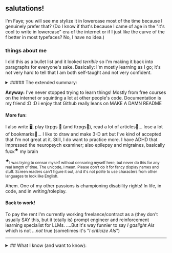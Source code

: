 ## salutations!

I'm Faye; you will see me stylize it in lowercase most of the time because I genuinely prefer that? (Do I know if that's because I came of age in the "it's cool to write in lowercase" era of the internet or if I just like the curve of the f better in most typefaces? No, I have no idea.) 

### things about me 
I did this as a bullet list and it looked *terrible* so I'm making it back into paragraphs for everyone's sake. 
Basically: I'm mostly learning as I go; it's not very hard to tell that I am both self-taught and not very confident. 

<details><summary>##### The extended summary:</summary> 
I figured out from a few specific projects and an internship, after nearly an entire English major, that I really loved graphic and web design. What you'd call UI or frontend now, but at the time *mumblemumbleaughts* required knowing allll the things. 

I tried, not very successfully, to take a course in web design to 180 that problem. I was neither in a good place at 20 and feeling lost, or the most motivated to do it while also finishing school; it **did not** get me a fantastic new frontend freelancing career. It **did** get me some useful skills and a "free" iMac which lasted like a decade and honestly, worth it. (Esp bc it was right before they came out with the totally un-upgradable BS they have now. I have since fully transitioned back to Windows, and also, worth it. Or rather, I kinda hate Microsoft too, but building your own PC is way superior to whatever the hell you can do with Apple's planned obsolescence, and they know it's the operating system and apps people want, so they make dual booting a pain in the ass. /rant) 
</details>

**Anyway:** I've never stopped trying to learn things! Mostly from free courses on the internet or squinting a lot at other people's code. Documentation is my friend :D :D i enjoy that Github really leans on MAKE A DAMN README

#### More fun: 
I also write 🖥, play ttrpgs 🎲 (and ~~tt~~rpgs📄), read a lot of articles📰... lose a lot of bookmarks📌...
I like to draw and make 3-D art but I've kind of accepted that I'm not great at it. Still, I do want to practice more.
I have ADHD that impressed the neuropsych examiner; also epilepsy and migraines, basically fυсκ<sup>★</sup> my brain

<sup>★</sup><small>I was trying to censor myself without censoring myself here, but never do this for any real length of time.
The unicode, I mean. Please don't do it for fancy display names and stuff. Screen readers can't figure it out, and it's not polite to use characters from other languages to look like English.</small>

Ahem. One of my other passions is championing disability rights! In life, in code, and in writing/roleplay. 

#### Back to work! 
To pay the rent I'm currently working freelance/contract as a (they don't usually SAY this, but it totally is) prompt engineer and reinforcement learning specialist for LLMs. 
....But it's way funnier to say *I gaslight AIs* which is not ...*not* true (sometimes it's "*I criticize AIs*")      

--- 

<details><summary>## What I know (and want to know):</summary> 
### languages
#### markups
- Markdown ✔ (esp the Obsidian flavor, but I work with it too, so)  
- HTML and XHTML: ✔   
	- legitimate question: does anyone even *use* XHTML? I remember when I was first learning web design in *mumblemumbleaughts* the course instructor was very *this is the future* yeah nah   
- Wikitext of various flavors ✔   
- CSS ❓  
	- let's call this "four years of high school spanish" fluency: can read, can write \[make adjustments], speaking \[eg writing from scratch] ... not so much  
	- I'm currently trying to learn this more fluently   
- JSON ⁉  
  - I can and have edited a JSON file, situationally, without screwing it up??? i think this is the "where's the bathroom/i speak english" immersion level  
  
#### programming  
- SQL ✔ just basics, but i have a shiny certificate and all that  
	- my household got into an es-cue-ell vs sequel argument (I say S Q L) before I even knew that was a thing and then we hit Wikipedia  
	- I enjoy the reason it's historically referred to as "Sequel". I still say SQL.     
		- So how do *you* say it?  
- Python 📚 currently learning  
- nothing else well. JavaScript's my next one.  
	- Tho technically since I'm using the Obsidian Dataview plugin, and some others, I'm getting a crashcourse in Javascript here and there      
	- (and also DQL and whatever other -QLs people choose to use; plus some Handlebar/Moustache/etc.  
		- SQL made adapting to queries pretty easy: do recommend)  

#### uh, spoken?  
- in which I'm being silly   
- ASL 📚 currently learning and would love love love anyone to sign with!   
- English ✔ born into this bizarre language  
- Spanish ❓ in the exact way mentioned above  
	- somehow, I managed to translate *Don Quixote* into English in HS but can't have a fluent conversation?!  
	- I can eavesdrop pretty accurately though so maybe it's just confidence  
- French ❓ more recently studied and therefore slightly better pronounced, but with a smaller vocabulary  
	- I would really like to master French tbh   
- German ❌  
	- ...tbf I have a great grasp on the *theory* of German, but I doubt I could remember much.  
		- if you are seriously depressed, have weirdly escalating epilepsy, and undiagnosed (not that I ...knew) ADHD: take a year off  
- not a spoken language but I'm also learning Morse Code! for funsies! will probably *never* master that one  
- I can read music fluently??   
</details>
